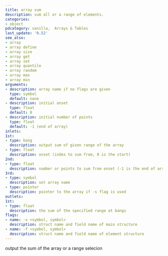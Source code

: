 ```yaml
---
title: array sum
description: sum all or a range of elements.
categories:
- object
pdcategory: vanilla,  Arrays & Tables
last_update: '0.52'
see_also:
- array
- array define
- array size
- array get
- array set
- array quantile
- array random
- array max
- array min
arguments:
- description: array name if no flags are given 
  type: symbol
  default: none
- description: initial onset 
  type: float
  default: 0
- description: initial number of points
  type: float
  default: -1 (end of array)
inlets:
1st:
- type: bang
  description: output sum of given range of the array
- type: float
  description: onset (index to sum from, 0 is the start)
2nd:
- type: float
  description: number or points to sum from onset (-1 is the end of array)
3rd:
- type: symbol
  description: set array name
- type: pointer
  description: pointer to the array if -s flag is used
outlets:
1st:
- type: float
  description: the sum of the specified range at bangs
flags:
- name: -s <symbol, symbol>
  description: struct name and field name of main structure
- name: -f <symbol, symbol>
  description: struct name and field name of element structure
---
```

output the sum of the array or a range selecion
